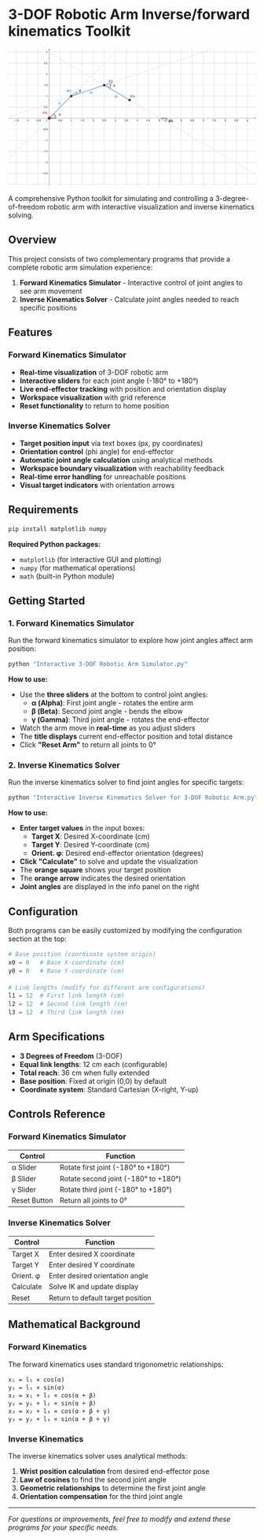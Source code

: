# 3-DOF Robotic Arm Inverse/forward kinematics Toolkit

![Robotic Arm Diagram](3DOF.png)

A comprehensive Python toolkit for simulating and controlling a 3-degree-of-freedom robotic arm with interactive visualization and inverse kinematics solving.

## Overview

This project consists of two complementary programs that provide a complete robotic arm simulation experience:

1. **Forward Kinematics Simulator** - Interactive control of joint angles to see arm movement
2. **Inverse Kinematics Solver** - Calculate joint angles needed to reach specific positions

## Features

### Forward Kinematics Simulator
- **Real-time visualization** of 3-DOF robotic arm
- **Interactive sliders** for each joint angle (-180° to +180°)
- **Live end-effector tracking** with position and orientation display
- **Workspace visualization** with grid reference
- **Reset functionality** to return to home position

### Inverse Kinematics Solver
- **Target position input** via text boxes (px, py coordinates)
- **Orientation control** (phi angle) for end-effector
- **Automatic joint angle calculation** using analytical methods
- **Workspace boundary visualization** with reachability feedback
- **Real-time error handling** for unreachable positions
- **Visual target indicators** with orientation arrows

## Requirements

```bash
pip install matplotlib numpy
```

**Required Python packages:**
- `matplotlib` (for interactive GUI and plotting)
- `numpy` (for mathematical operations)
- `math` (built-in Python module)

## Getting Started

### 1. Forward Kinematics Simulator

Run the forward kinematics simulator to explore how joint angles affect arm position:

```bash
python "Interactive 3-DOF Robotic Arm Simulator.py"
```

**How to use:**
- Use the **three sliders** at the bottom to control joint angles:
  - **α (Alpha)**: First joint angle - rotates the entire arm
  - **β (Beta)**: Second joint angle - bends the elbow
  - **γ (Gamma)**: Third joint angle - rotates the end-effector
- Watch the arm move in **real-time** as you adjust sliders
- The **title displays** current end-effector position and total distance
- Click **"Reset Arm"** to return all joints to 0°

### 2. Inverse Kinematics Solver

Run the inverse kinematics solver to find joint angles for specific targets:

```bash
python "Interactive Inverse Kinematics Solver for 3-DOF Robotic Arm.py"
```

**How to use:**
- **Enter target values** in the input boxes:
  - **Target X**: Desired X-coordinate (cm)
  - **Target Y**: Desired Y-coordinate (cm)  
  - **Orient. φ**: Desired end-effector orientation (degrees)
- **Click "Calculate"** to solve and update the visualization
- The **orange square** shows your target position
- The **orange arrow** indicates the desired orientation
- **Joint angles** are displayed in the info panel on the right

## Configuration

Both programs can be easily customized by modifying the configuration section at the top:

```python
# Base position (coordinate system origin)
x0 = 0   # Base X-coordinate (cm)
y0 = 0   # Base Y-coordinate (cm)

# Link lengths (modify for different arm configurations)
l1 = 12  # First link length (cm)
l2 = 12  # Second link length (cm) 
l3 = 12  # Third link length (cm)
```

## Arm Specifications

- **3 Degrees of Freedom** (3-DOF)
- **Equal link lengths**: 12 cm each (configurable)
- **Total reach**: 36 cm when fully extended
- **Base position**: Fixed at origin (0,0) by default
- **Coordinate system**: Standard Cartesian (X-right, Y-up)

## Controls Reference

### Forward Kinematics Simulator
| Control | Function |
|---------|----------|
| α Slider | Rotate first joint (-180° to +180°) |
| β Slider | Rotate second joint (-180° to +180°) |
| γ Slider | Rotate third joint (-180° to +180°) |
| Reset Button | Return all joints to 0° |

### Inverse Kinematics Solver
| Control | Function |
|---------|----------|
| Target X | Enter desired X coordinate |
| Target Y | Enter desired Y coordinate |
| Orient. φ | Enter desired orientation angle |
| Calculate | Solve IK and update display |
| Reset | Return to default target position |

## Mathematical Background

### Forward Kinematics
The forward kinematics uses standard trigonometric relationships:

```
x₁ = l₁ × cos(α)
y₁ = l₁ × sin(α)
x₂ = x₁ + l₂ × cos(α + β)
y₂ = y₁ + l₂ × sin(α + β)
x₃ = x₂ + l₃ × cos(α + β + γ)
y₃ = y₂ + l₃ × sin(α + β + γ)
```

### Inverse Kinematics
The inverse kinematics solver uses analytical methods:

1. **Wrist position calculation** from desired end-effector pose
2. **Law of cosines** to find the second joint angle
3. **Geometric relationships** to determine the first joint angle
4. **Orientation compensation** for the third joint angle

___

*For questions or improvements, feel free to modify and extend these programs for your specific needs.*
